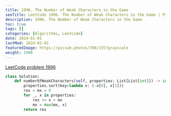 ```yaml
---
title: 1996. The Number of Weak Characters in the Game
seoTitle: LeetCode 1996. The Number of Weak Characters in the Game | Python solution and explanation
description: 1996. The Number of Weak Characters in the Game
toc: true
tags: []
categories: [Algorithms, LeetCode]
date: 2024-01-01
lastMod: 2024-01-01
featuredImage: https://picsum.photos/700/155?grayscale
weight: 1996
---
```


[LeetCode problem 1996](https://leetcode.com/problems/the-number-of-weak-characters-in-the-game/)

```python
class Solution:
    def numberOfWeakCharacters(self, properties: List[List[int]]) -> int:
        properties.sort(key=lambda x: (-x[0], x[1]))
        res = mx = 0
        for _, x in properties:
            res += x < mx
            mx = max(mx, x)
        return res

```
